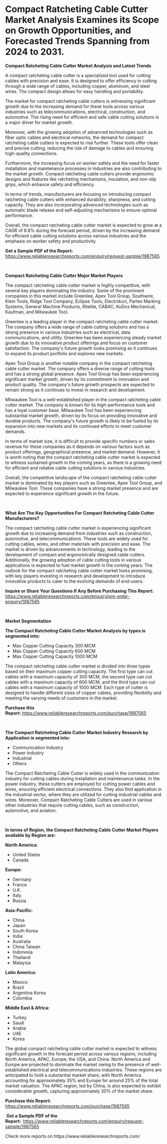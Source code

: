 <p><h1>Compact Ratcheting Cable Cutter Market Analysis Examines its Scope on Growth Opportunities, and Forecasted Trends Spanning from 2024 to 2031.</h1></p><p><strong>Compact Ratcheting Cable Cutter Market Analysis and Latest Trends</strong></p>
<p><p>A compact ratcheting cable cutter is a specialized tool used for cutting cables with precision and ease. It is designed to offer efficiency in cutting through a wide range of cables, including copper, aluminum, and steel wires. The compact design allows for easy handling and portability.</p><p>The market for compact ratcheting cable cutters is witnessing significant growth due to the increasing demand for these tools across various industries such as telecommunications, electrical, construction, and automotive. The rising need for efficient and safe cable cutting solutions is a major driver for market growth.</p><p>Moreover, with the growing adoption of advanced technologies such as fiber optic cables and electrical networks, the demand for compact ratcheting cable cutters is expected to rise further. These tools offer clean and precise cutting, reducing the risk of damage to cables and ensuring high-quality connections.</p><p>Furthermore, the increasing focus on worker safety and the need for faster installation and maintenance processes in industries are also contributing to the market growth. Compact ratcheting cable cutters provide ergonomic designs and features like ratcheting mechanisms, insulation, and non-slip grips, which enhance safety and efficiency.</p><p>In terms of trends, manufacturers are focusing on introducing compact ratcheting cable cutters with enhanced durability, sharpness, and cutting capacity. They are also incorporating advanced technologies such as automatic blade release and self-adjusting mechanisms to ensure optimal performance.</p><p>Overall, the compact ratcheting cable cutter market is expected to grow at a CAGR of 8.8% during the forecast period, driven by the increasing demand for efficient cable cutting solutions across various industries and the emphasis on worker safety and productivity.</p></p>
<p><strong>Get a Sample PDF of the Report:&nbsp;</strong> <a href="https://www.reliableresearchreports.com/enquiry/request-sample/1987565">https://www.reliableresearchreports.com/enquiry/request-sample/1987565</a></p>
<p>&nbsp;</p>
<p><strong>Compact Ratcheting Cable Cutter Major Market Players</strong></p>
<p><p>The compact ratcheting cable cutter market is highly competitive, with several key players dominating the industry. Some of the prominent companies in this market include Greenlee, Apex Tool Group, Southwire, Klein Tools, Ridge Tool Company, Eclipse Tools, Electriduct, Partex Marking Systems, General Machine Products, Ritelite, CABAC, KuDos Mechanical, Kaufman, and Milwaukee Tool.</p><p>Greenlee is a leading player in the compact ratcheting cable cutter market. The company offers a wide range of cable cutting solutions and has a strong presence in various industries such as electrical, data communications, and utility. Greenlee has been experiencing steady market growth due to its innovative product offerings and focus on customer satisfaction. The company's future growth looks promising as it continues to expand its product portfolio and explores new markets.</p><p>Apex Tool Group is another notable company in the compact ratcheting cable cutter market. The company offers a diverse range of cutting tools and has a strong global presence. Apex Tool Group has been experiencing significant market growth, driven by its commitment to innovation and product quality. The company's future growth prospects are expected to remain strong as it continues to invest in research and development.</p><p>Milwaukee Tool is a well-established player in the compact ratcheting cable cutter market. The company is known for its high-performance tools and has a loyal customer base. Milwaukee Tool has been experiencing substantial market growth, driven by its focus on providing innovative and durable products. The company's future growth is likely to be fueled by its expansion into new markets and its continued efforts to meet customer demands.</p><p>In terms of market size, it is difficult to provide specific numbers or sales revenue for these companies as it depends on various factors such as product offerings, geographical presence, and market demand. However, it is worth noting that the compact ratcheting cable cutter market is expected to witness sustained growth in the coming years, as there is a growing need for efficient and reliable cable cutting solutions in various industries.</p><p>Overall, the competitive landscape of the compact ratcheting cable cutter market is dominated by key players such as Greenlee, Apex Tool Group, and Milwaukee Tool. These companies have a strong market presence and are expected to experience significant growth in the future.</p></p>
<p>&nbsp;</p>
<p><strong>What Are The Key Opportunities For Compact Ratcheting Cable Cutter Manufacturers?</strong></p>
<p><p>The compact ratcheting cable cutter market is experiencing significant growth due to increasing demand from industries such as construction, automotive, and telecommunications. These tools are widely used for cutting cables, wires, and other materials with precision and ease. The market is driven by advancements in technology, leading to the development of compact and ergonomically designed cable cutters. Additionally, the growing adoption of cable cutting tools in various applications is expected to fuel market growth in the coming years. The outlook for the compact ratcheting cable cutter market looks promising, with key players investing in research and development to introduce innovative products to cater to the evolving demands of end-users.</p></p>
<p><strong>Inquire or Share Your Questions If Any Before Purchasing This Report:</strong> <a href="https://www.reliableresearchreports.com/enquiry/pre-order-enquiry/1987565">https://www.reliableresearchreports.com/enquiry/pre-order-enquiry/1987565</a></p>
<p>&nbsp;</p>
<p><strong>Market Segmentation</strong></p>
<p><strong>The Compact Ratcheting Cable Cutter Market Analysis by types is segmented into:</strong></p>
<p><ul><li>Max Copper Cutting Capacity 300 MCM</li><li>Max Copper Cutting Capacity 600 MCM</li><li>Max Copper Cutting Capacity 1000 MCM</li></ul></p>
<p><p>The compact ratcheting cable cutter market is divided into three types based on their maximum copper cutting capacity. The first type can cut cables with a maximum capacity of 300 MCM, the second type can cut cables with a maximum capacity of 600 MCM, and the third type can cut cables with a maximum capacity of 1000 MCM. Each type of cutter is designed to handle different sizes of copper cables, providing flexibility and meeting the varying needs of customers in the market.</p></p>
<p><strong>Purchase this Report:&nbsp;</strong><a href="https://www.reliableresearchreports.com/purchase/1987565">https://www.reliableresearchreports.com/purchase/1987565</a></p>
<p>&nbsp;</p>
<p><strong>The Compact Ratcheting Cable Cutter Market Industry Research by Application is segmented into:</strong></p>
<p><ul><li>Communication Industry</li><li>Power Industry</li><li>Industrial</li><li>Others</li></ul></p>
<p><p>The Compact Ratcheting Cable Cutter is widely used in the communication industry for cutting cables during installation and maintenance tasks. In the power industry, these cutters are employed for cutting power cables and wires, ensuring efficient electrical connections. They also find application in the industrial sector, where they are utilized for cutting industrial cables and wires. Moreover, Compact Ratcheting Cable Cutters are used in various other industries that require cutting cables, such as construction, automotive, and aviation.</p></p>
<p>&nbsp;</p>
<p><strong>In terms of Region, the Compact Ratcheting Cable Cutter Market Players available by Region are:</strong></p>
<p>
    <p> <strong> North America: </strong>
        <ul>
            <li>United States</li>
            <li>Canada</li>
        </ul>
        </p> 
    <p> <strong> Europe: </strong>
        <ul>
            <li>Germany</li>
            <li>France</li>
            <li>U.K.</li>
            <li>Italy</li>
            <li>Russia</li>
        </ul>
        </p> 
    <p> <strong> Asia-Pacific: </strong>
        <ul>
            <li>China</li>
            <li>Japan</li>
            <li>South Korea</li>
            <li>India</li>
            <li>Australia</li>
            <li>China Taiwan</li>
            <li>Indonesia</li>
            <li>Thailand</li>
            <li>Malaysia</li>
        </ul>
        </p> 
    <p> <strong> Latin America: </strong>
        <ul>
            <li>Mexico</li>
            <li>Brazil</li>
            <li>Argentina Korea</li>
            <li>Colombia</li>
        </ul>
        </p> 
    <p> <strong> Middle East & Africa: </strong>
        <ul>
            <li>Turkey</li>
            <li>Saudi</li>
            <li>Arabia</li>
            <li>UAE</li>
            <li>Korea</li>
        </ul>
    </p>
    </p>
<p><p>The global compact ratcheting cable cutter market is expected to witness significant growth in the forecast period across various regions, including North America, APAC, Europe, the USA, and China. North America and Europe are projected to dominate the market owing to the presence of well-established electrical and telecommunications industries. These regions are anticipated to hold a substantial market share, with North America accounting for approximately 35% and Europe for around 25% of the total market valuation. The APAC region, led by China, is also expected to exhibit considerable growth, capturing approximately 30% of the market share.</p></p>
<p><strong>Purchase this Report: </strong><a href="https://www.reliableresearchreports.com/purchase/1987565">https://www.reliableresearchreports.com/purchase/1987565</a></p>
<p>&nbsp;<strong>Get a Sample PDF of the Report:&nbsp;&nbsp;</strong><a href="https://www.reliableresearchreports.com/enquiry/request-sample/1987565">https://www.reliableresearchreports.com/enquiry/request-sample/1987565</a></p>
<p><strong></strong></p>
<p>Check more reports on https://www.reliableresearchreports.com/</p>
